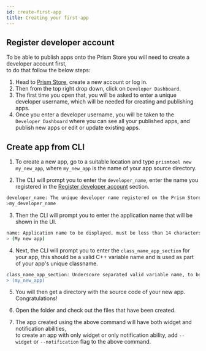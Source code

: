 ```yaml
---
id: create-first-app
title: Creating your first app
---
```


## Register developer account

To be able to publish apps onto the Prism Store you will need to create a developer account first,  
to do that follow the below steps:
1. Head to [Prism Store](https://store.prismos.dev/), create a new account or log in.
2. Then from the top right drop down, click on `Developer Dashboard`.
3. The first time you open that, you will be asked to enter a unique developer username, which will be needed for creating and publishing apps.
4. Once you enter a developer username, you will be taken to the `Developer Dashboard` where you can see all your published apps, and publish new apps or edit or update existing apps.


## Create app from CLI

1. To create a new app, go to a suitable location and type `prismtool new my_new_app`, where `my_new_app` is the name of your app source directory.  

2. The CLI will prompt you to enter the `developer_name`, enter the name you registered in the [Register developer account](create-first-app.md#register-developer-account) section.
```bash
developer_name: The unique developer name registered on the Prism Store
>my_developer_name
```

3. Then the CLI will prompt you to enter the application name that will be shown in the UI.
```bash
name: Application name to be displayed, must be less than 14 characters
> (My new app)
```

4. Next, the CLI will prompt you to enter the `class_name_app_section` for your app, this should be a valid C++ variable name and is used as part of your app's unique classname.
```bash
class_name_app_section: Underscore separated valid variable name, to be used as part of the application's unique classname
> (my_new_app)
```

5. You will then get a directory with the source code of your new app. Congratulations!

6. Open the folder and check out the files that have been created.

7. The app created using the above command will have both widget and notification abilities,  
to create an app with only widget or only notification ability, add `--widget` or `--notification` flag to the above command.
